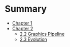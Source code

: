 # Summary

- [Chapter 1](./chapter_1.md)
- [Chapter 2](./02chap/chap2.md)
  - [2.2 Graphics Pipeline](./02chap/graphics_pipeline.md)
  - [2.3 Evolution](./02chap/evolution_2d_graphics.md)
